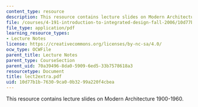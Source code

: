 ```yaml
---
content_type: resource
description: This resource contains lecture slides on Modern Architecture 1900-1960.
file: /courses/4-191-introduction-to-integrated-design-fall-2006/10d77b1b76309ca00b3299a220f4cbea_lect2extra.pdf
file_type: application/pdf
learning_resource_types:
- Lecture Notes
license: https://creativecommons.org/licenses/by-nc-sa/4.0/
ocw_type: OCWFile
parent_title: Lecture Notes
parent_type: CourseSection
parent_uid: 70a39496-8da0-5909-6ed5-33b7578618a3
resourcetype: Document
title: lect2extra.pdf
uid: 10d77b1b-7630-9ca0-0b32-99a220f4cbea
---
```

This resource contains lecture slides on Modern Architecture 1900-1960.
